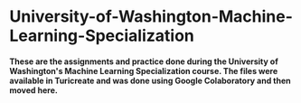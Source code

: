# University-of-Washington-Machine-Learning-Specialization

#### These are the assignments and practice done during the University of Washington's Machine Learning Specialization course. The files were available in Turicreate and was done using Google Colaboratory and then moved here.
